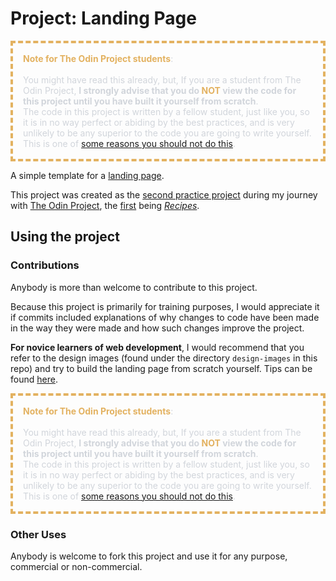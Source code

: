# Project: Landing Page

<p style="border: 4px dashed #E3B261; padding: 16px; color: #D1D5DB">
    <b style="color: #E3B261">Note for The Odin Project students</b>:
    <br>
    <br>
    You might have read this already, but, If you are a student from The Odin Project, <strong>I strongly advise that you do <span style="color:#E3B261">NOT</span> view the code for this project until you have built it yourself from scratch</strong>.
    <br>
    The code in this project is written by a fellow student, just like you, so it is in no way perfect or abiding by the best practices, and is very unlikely to be any superior to the code you are going to write yourself. This is one of <a href="https://www.theodinproject.com/lessons/foundations-landing-page#warning-about-looking-at-other-peoples-finished-project-code-before-you-have-completed-your-own">some reasons you should not do this</a>.
</p>

A simple template for a [landing page](https://en.wikipedia.org/wiki/Landing_page).

This project was created as the [second practice project](https://www.theodinproject.com/lessons/foundations-landing-page) during my journey with [The Odin Project](https://www.theodinproject.com/), the [first](https://www.theodinproject.com/lessons/foundations-recipes) being [_Recipes_](https://github.com/ali-aboulsauood/odin-recipes).

## Using the project

### Contributions


Anybody is more than welcome to contribute to this project.

Because this project is primarily for training purposes, I would appreciate it if commits included explanations of why changes to code have been made in the way they were made and how such changes improve the project.

**For novice learners of web development**, I would recommend that you refer to the design images (found under the directory `design-images` in this repo) and try to build the landing page from scratch yourself. Tips can be found [here](https://www.theodinproject.com/lessons/foundations-landing-page).

<p style="border: 4px dashed #E3B261; padding: 16px; color: #D1D5DB">
    <b style="color: #E3B261">Note for The Odin Project students</b>:
    <br>
    <br>
    You might have read this already, but, If you are a student from The Odin Project, <strong>I strongly advise that you do <span style="color:#E3B261">NOT</span> view the code for this project until you have built it yourself from scratch</strong>.
    <br>
    The code in this project is written by a fellow student, just like you, so it is in no way perfect or abiding by the best practices, and is very unlikely to be any superior to the code you are going to write yourself. This is one of <a href="https://www.theodinproject.com/lessons/foundations-landing-page#warning-about-looking-at-other-peoples-finished-project-code-before-you-have-completed-your-own">some reasons you should not do this</a>.
</p>

### Other Uses

Anybody is welcome to fork this project and use it for any purpose, commercial or non-commercial.
